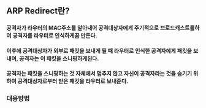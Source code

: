 ## ARP Redirect란?
#### 공격자가 라우터의 MAC주소를 알아내어 공격대상자에게 주기적으로 브로드캐스트를하여 공격자를 라우터로 인식하게끔 만든다.
#### 이후에 공격대상자가 외부로 패킷을 보내게 될 때 라우터로 인식한 공격자에게 패킷을 보내며, 공격자는 이 패킷을 스니핑하게된다.
#### 공격자는 패킷을 스니핑하는 것 자체에서 멈추지 않고 자신이 공격자라는 것을 숨기기 위하여 공격대상자로부터 받은 패킷을 라우터로 보내준다.


### 대응방법
